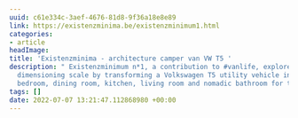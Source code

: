 ```yaml
---
uuid: c61e334c-3aef-4676-81d8-9f36a18e8e89
link: https://existenzminima.be/existenzminimum1.html
categories:
- article
headImage:
title: 'Existenzminima - architecture camper van VW T5 '
description: " Existenzminimum n*1, a contribution to #vanlife, explores the <i>minimorum</i>
  dimensioning scale by transforming a Volkswagen T5 utility vehicle into an office,
  bedroom, dining room, kitchen, living room and nomadic bathroom for two people."
tags: []
date: 2022-07-07 13:21:47.112868980 +00:00
---
```

